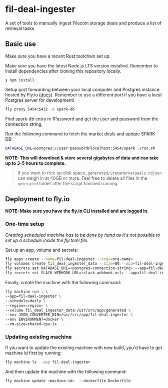 # fil-deal-ingester

A set of tools to manually ingest Filecoin storage deals and produce a list of retrieval tasks

## Basic use

Make sure you have a recent Rust toolchain set up.

Make sure you have the latest Node.js LTS version installed. Remember to install dependencies after cloning this repository locally.

```
❯ npm install
```

Setup port forwarding between your local computer and Postgres instance hosted by Fly.io
  ([docs](https://fly.io/docs/postgres/connecting/connecting-with-flyctl/)). Remember to use a
  different port if you have a local Postgres server for development!

```sh
fly proxy 5454:5432 -a spark-db
```

Find spark-db entry in 1Password and get the user and password from the connection string.

Run the following command to fetch the market deals and update SPARK DB:

```sh
DATABASE_URL=postgres://user:password@localhost:5454/spark ./run.sh
```

**NOTE: This will download & store several gigabytes of data and can take up to 3-5 hours to complete.**

> If you want to free up disk space, `generated/StateMarketDeals.ndjson` can weigh in at 40GB or more.
> Feel free to delete all files in the `generated` folder after the script finished running.


## Deployment to fly.io

**NOTE: Make sure you have the fly.io CLI installed and are logged in.**

### One-time setup

_Creating scheduled machine has to be done by hand as it's not possible to set up a schedule inside the fly.toml file._

Set up an app, volume and secrets:

```sh
fly apps create --name=fil-deal-ingester --org=<org-name>
fly volumes create fil_deal_ingester_data --size=80 --app=fil-deal-ingester --region=<region> --snapshot-retention=1
fly secrets set DATABASE_URL=<postgres-connection-string> --app=fil-deal-ingester
fly secrets set SLACK_WEBHOOK_URL=<slack-webhook-url> --app=fil-deal-ingester
```

Finally, create the machine with the following command:

```sh
fly machine run . \
--app=fil-deal-ingester \
--schedule=daily \
--region=<region> \
--volume fil_deal_ingester_data:/usr/src/app/generated \
--env JSON_CONVERTER_BIN=/usr/src/app/fil-deal-ingester \
--env ENVIRONMENT=docker \
--vm-size=shared-cpu-1x
```

### Updating existing machine

If you want to update the existing machine with new build, you'd have to get machine id first by running:

```sh
fly machine ls --app fil-deal-ingester
```

And then update the machine with the following command:

```sh
fly machine update <machine-id>  --dockerfile Dockerfile
```
